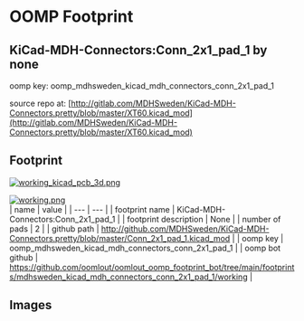 # OOMP Footprint  
## KiCad-MDH-Connectors:Conn_2x1_pad_1  by none  
  
oomp key: oomp_mdhsweden_kicad_mdh_connectors_conn_2x1_pad_1  
  
source repo at: [http://gitlab.com/MDHSweden/KiCad-MDH-Connectors.pretty/blob/master/XT60.kicad_mod](http://gitlab.com/MDHSweden/KiCad-MDH-Connectors.pretty/blob/master/XT60.kicad_mod)  
## Footprint  
  
[![working_kicad_pcb_3d.png](working_kicad_pcb_3d_600.png)](working_kicad_pcb_3d.png)  
  
[![working.png](working_600.png)](working.png)  
| name | value | 
| --- | --- | 
| footprint name | KiCad-MDH-Connectors:Conn_2x1_pad_1 | 
| footprint description | None | 
| number of pads | 2 | 
| github path | http://github.com/MDHSweden/KiCad-MDH-Connectors.pretty/blob/master/Conn_2x1_pad_1.kicad_mod | 
| oomp key | oomp_mdhsweden_kicad_mdh_connectors_conn_2x1_pad_1 | 
| oomp bot github | https://github.com/oomlout/oomlout_oomp_footprint_bot/tree/main/footprints/mdhsweden_kicad_mdh_connectors_conn_2x1_pad_1/working | 
## Images  
